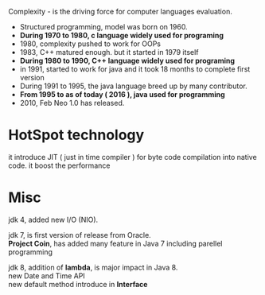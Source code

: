 Complexity - is the driving force for computer languages evaluation.

* Structured programming, model was born on 1960.
* **During 1970 to 1980, c language widely used for programing**
* 1980, complexity pushed to work for OOPs
* 1983, C++ matured enough. but it started in 1979 itself
* **During 1980 to 1990, C++ language widely used for programing** 
* in 1991, started to work for java and it took 18 months to complete first version
* During 1991 to 1995, the java language breed up by many contributor.
* **From 1995 to as of today \( 2016 \), java used for programming**
* 2010,  Feb Neo 1.0 has released.

# HotSpot technology

it introduce JIT \( just in time compiler \) for byte code compilation into native code. it boost the performance

# Misc

jdk 4, added new I/O \(NIO\).

jdk 7, is first version of release from Oracle.  
**Project Coin**, has added many feature in Java 7 including parellel programming

jdk 8, addition of **lambda**, is major impact in Java 8.   
new Date and Time API  
new default method introduce in **Interface**

